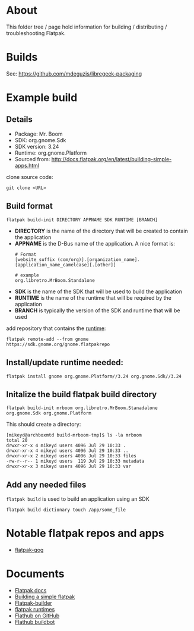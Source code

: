 # About

This folder tree / page hold information for building / distributing / troubleshooting Flatpak.

# Builds

See: https://github.com/mdeguzis/libregeek-packaging

# Example build

## Details

* Package: Mr. Boom
* SDK: org.gnome.Sdk
* SDK version: 3.24
* Runtime: org.gnome.Platform
* Sourced from: http://docs.flatpak.org/en/latest/building-simple-apps.html

clone source code:
```
git clone <URL>
```

##  Build format
```
flatpak build-init DIRECTORY APPNAME SDK RUNTIME [BRANCH]
```

* **DIRECTORY** is the name of the directory that will be created to contain the application
* **APPNAME** is the D-Bus name of the application. A nice format is:
  ```
  # Format
  [website_suffix (com/org)].[organization_name].[application_name_camelcase][.[other]]
  
  # example
  org.libretro.MrBoom.Standalone
  ```
* **SDK** is the name of the SDK that will be used to build the application
* **RUNTIME** is the name of the runtime that will be required by the application
* **BRANCH** is typically the version of the SDK and runtime that will be used

add repository that contains the [runtime](http://flatpak.org/runtimes.html):
```
flatpak remote-add --from gnome https://sdk.gnome.org/gnome.flatpakrepo
```

##  Install/update runtime needed:
```
flatpak install gnome org.gnome.Platform//3.24 org.gnome.Sdk//3.24
```

##  Initalize the build flatpak build directory
```
flatpak build-init mrboom org.libretro.MrBoom.Stanadalone org.gnome.Sdk org.gnome.Platform
```

This should create a directory:
```
[mikeyd@archboxmtd build-mrboom-tmp]$ ls -la mrboom
total 20
drwxr-xr-x 4 mikeyd users 4096 Jul 29 10:33 .
drwxr-xr-x 4 mikeyd users 4096 Jul 29 10:33 ..
drwxr-xr-x 2 mikeyd users 4096 Jul 29 10:33 files
-rw-r--r-- 1 mikeyd users  119 Jul 29 10:33 metadata
drwxr-xr-x 3 mikeyd users 4096 Jul 29 10:33 var
```

## Add any needed files

`flatpak build` is used to build an application using an SDK
```
flatpak build dictionary touch /app/some_file
```

# Notable flatpak repos and apps

* [flatpak-gog](https://github.com/kujeger/flatpak-gog)

# Documents

* [Flatpak docs](http://flatpak.org/flatpak/flatpak-docs.html)
* [Building a simple flatpak](http://docs.flatpak.org/en/latest/building-simple-apps.html)
* [Flatpak-builder](http://docs.flatpak.org/en/latest/flatpak-builder.html)
* [flatpak runtimes](http://flatpak.org/runtimes.html)
* [Flathub on GitHub](https://github.com/flathub)
* [Flathub buildbot](https://flathub.org/builds/)
